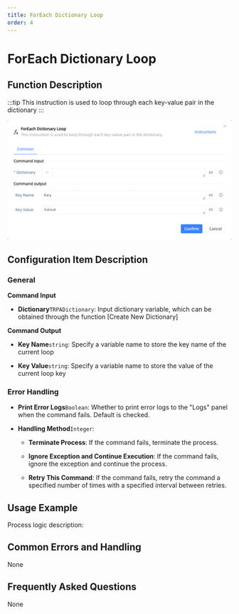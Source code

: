 ```yaml
---
title: ForEach Dictionary Loop
order: 4
---
```


# ForEach Dictionary Loop

## Function Description

:::tip 
This instruction is used to loop through each key-value pair in the dictionary
:::

![ForEach Dictionary Loop](../../assets/ForEach%20Dictionary%20Loop_command.png)

## Configuration Item Description

### General

**Command Input**

- **Dictionary**`TRPADictionary`: Input dictionary variable, which can be obtained through the function [Create New Dictionary]


**Command Output**

- **Key Name**`string`: Specify a variable name to store the key name of the current loop

- **Key Value**`string`: Specify a variable name to store the value of the current loop key

### Error Handling

- **Print Error Logs**`Boolean`: Whether to print error logs to the "Logs" panel when the command fails. Default is checked. 

- **Handling Method**`Integer`:

    - **Terminate Process**: If the command fails, terminate the process.

    - **Ignore Exception and Continue Execution**: If the command fails, ignore the exception and continue the process.

    - **Retry This Command**: If the command fails, retry the command a specified number of times with a specified interval between retries.

## Usage Example

Process logic description:

## Common Errors and Handling

None

## Frequently Asked Questions

None

